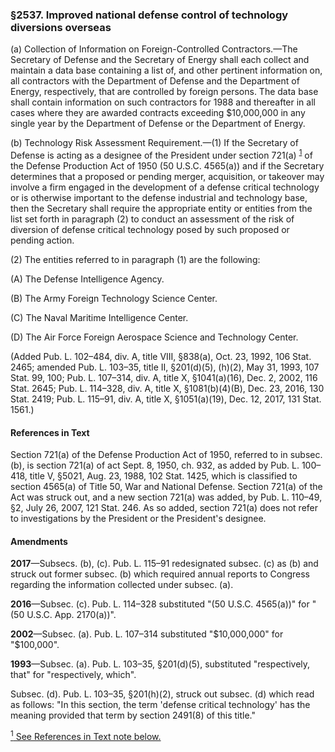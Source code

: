 ### §2537. Improved national defense control of technology diversions overseas ###

(a) Collection of Information on Foreign-Controlled Contractors.—The Secretary of Defense and the Secretary of Energy shall each collect and maintain a data base containing a list of, and other pertinent information on, all contractors with the Department of Defense and the Department of Energy, respectively, that are controlled by foreign persons. The data base shall contain information on such contractors for 1988 and thereafter in all cases where they are awarded contracts exceeding $10,000,000 in any single year by the Department of Defense or the Department of Energy.

(b) Technology Risk Assessment Requirement.—(1) If the Secretary of Defense is acting as a designee of the President under section 721(a) <sup><a href="#2537_1_target" name="2537_1">1</a></sup> of the Defense Production Act of 1950 (50 U.S.C. 4565(a)) and if the Secretary determines that a proposed or pending merger, acquisition, or takeover may involve a firm engaged in the development of a defense critical technology or is otherwise important to the defense industrial and technology base, then the Secretary shall require the appropriate entity or entities from the list set forth in paragraph (2) to conduct an assessment of the risk of diversion of defense critical technology posed by such proposed or pending action.

(2) The entities referred to in paragraph (1) are the following:

(A) The Defense Intelligence Agency.

(B) The Army Foreign Technology Science Center.

(C) The Naval Maritime Intelligence Center.

(D) The Air Force Foreign Aerospace Science and Technology Center.

(Added Pub. L. 102–484, div. A, title VIII, §838(a), Oct. 23, 1992, 106 Stat. 2465; amended Pub. L. 103–35, title II, §201(d)(5), (h)(2), May 31, 1993, 107 Stat. 99, 100; Pub. L. 107–314, div. A, title X, §1041(a)(16), Dec. 2, 2002, 116 Stat. 2645; Pub. L. 114–328, div. A, title X, §1081(b)(4)(B), Dec. 23, 2016, 130 Stat. 2419; Pub. L. 115–91, div. A, title X, §1051(a)(19), Dec. 12, 2017, 131 Stat. 1561.)

#### References in Text ####

Section 721(a) of the Defense Production Act of 1950, referred to in subsec. (b), is section 721(a) of act Sept. 8, 1950, ch. 932, as added by Pub. L. 100–418, title V, §5021, Aug. 23, 1988, 102 Stat. 1425, which is classified to section 4565(a) of Title 50, War and National Defense. Section 721(a) of the Act was struck out, and a new section 721(a) was added, by Pub. L. 110–49, §2, July 26, 2007, 121 Stat. 246. As so added, section 721(a) does not refer to investigations by the President or the President's designee.

#### Amendments ####

**2017**—Subsecs. (b), (c). Pub. L. 115–91 redesignated subsec. (c) as (b) and struck out former subsec. (b) which required annual reports to Congress regarding the information collected under subsec. (a).

**2016**—Subsec. (c). Pub. L. 114–328 substituted "(50 U.S.C. 4565(a))" for "(50 U.S.C. App. 2170(a))".

**2002**—Subsec. (a). Pub. L. 107–314 substituted "$10,000,000" for "$100,000".

**1993**—Subsec. (a). Pub. L. 103–35, §201(d)(5), substituted "respectively, that" for "respectively, which".

Subsec. (d). Pub. L. 103–35, §201(h)(2), struck out subsec. (d) which read as follows: "In this section, the term 'defense critical technology' has the meaning provided that term by section 2491(8) of this title."

[<sup>1</sup> See References in Text note below.](#2537_1)